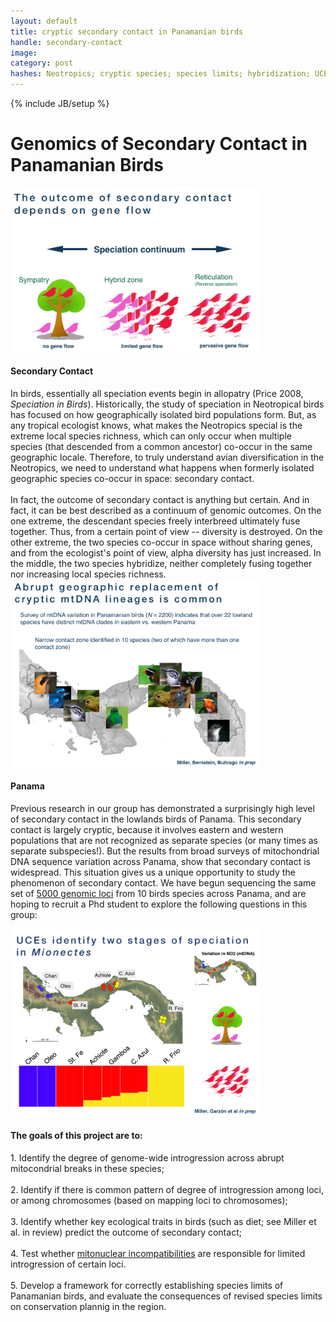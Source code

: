 ```yaml
---
layout: default
title: cryptic secondary contact in Panamanian birds
handle: secondary-contact
image:
category: post
hashes: Neotropics; cryptic species; species limits; hybridization; UCEs; whole-genome sequencing
---
```

{% include JB/setup %}

<div class="bigspacer"></div>

# Genomics of Secondary Contact in Panamanian Birds
<div class="bigspacer"></div>
<div class="media">
	<div class="media-left media-middle">
		<a href="#">
			<img src="/assets/images/projects/sec_cont001.jpg" width="400" class="media-object pull-left">
		</a>
</div>
<div class="media-body">
<h4 class="media-heading">Secondary Contact</h4>
In birds, essentially all speciation events begin in allopatry (Price 2008, <i>Speciation in Birds</i>). Historically, the study of speciation in Neotropical birds has focused on how geographically isolated bird populations form. But, as any tropical ecologist knows, what makes the Neotropics special is the extreme local species richness, which can only occur when multiple species (that descended from a common ancestor) co-occur in the same geographic locale. Therefore, to truly understand avian diversification in the Neotropics, we need to understand what happens when formerly isolated geographic species co-occur in space: secondary contact. 
<br/>
<br/>
In fact, the outcome of secondary contact is anything but certain. And in fact, it can be best described as a continuum of genomic outcomes. On the one extreme, the descendant species freely interbreed ultimately fuse together. Thus, from a certain point of view -- diversity is destroyed. On the other extreme, the two species co-occur in space without sharing genes, and from the ecologist's point of view, alpha diversity has just increased. In the middle, the two species hybridize, neither completely fusing together nor increasing local species richness.
</div>
</div>

<div class="bigspacer"></div>

<div class="media">
	<div class="media-left media-middle">
		<a href="#">
			<img src="/assets/images/projects/sec_cont002.jpg" width="400" class="media-object pull-left">
		</a>
</div>
<div class="media-body">
<h4 class="media-heading">Panama</h4>

Previous research in our group has demonstrated a surprisingly high level of secondary contact in the lowlands birds of Panama. This secondary contact is largely cryptic, because it involves eastern and western populations that are not recognized as separate species (or many times as separate subspecies!). But the results from broad surveys of mitochondrial DNA sequence variation across Panama, show that secondary contact is  widespread.
This situation gives us a unique opportunity to study the phenomenon of secondary contact. We have begun sequencing the same set of <a href="http://ultraconserved.org/">5000 genomic loci</a> from 10 birds species across Panama, and are hoping to recruit a Phd student to explore the following questions in this group: 
</div>
</div>

<div class="bigspacer"></div>

<div class="media">
	<div class="media-left media-middle">
		<a href="#">
			<img src="/assets/images/projects/sec_cont003.jpg" width="400" class="media-object pull-left">
		</a>
</div>
<div class="media-body">
<h4 class="media-heading">The goals of this project are to:</h4>
1. Identify the degree of genome-wide introgression across abrupt mitocondrial breaks in these species;
<br/>
<br/>
2. Identify if there is common pattern of degree of introgression among loci, or among chromosomes (based on mapping loci to chromosomes);
<br/>
<br/>
3. Identify whether key ecological traits in birds (such as diet; see Miller et al. in review) predict the outcome of secondary contact;
<br/>
<br/>
4. Test whether <a href= "http://mbe.oxfordjournals.org/content/early/2015/04/29/molbev.msv104">mitonuclear incompatibilities</a> are responsible for limited introgression of certain loci.
<br/>
<br/>
5. Develop a framework for correctly establishing species limits of Panamanian birds, and evaluate the consequences of revised species limits on conservation plannig in the region.
</div>


